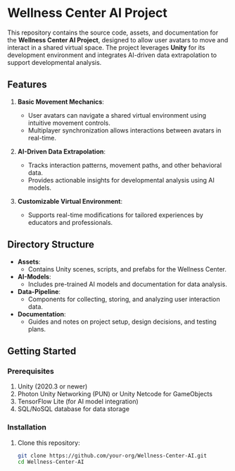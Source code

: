 # Wellness Center AI Project

This repository contains the source code, assets, and documentation for the **Wellness Center AI Project**, designed to allow user avatars to move and interact in a shared virtual space. The project leverages **Unity** for its development environment and integrates AI-driven data extrapolation to support developmental analysis.

## Features

1. **Basic Movement Mechanics**:
   - User avatars can navigate a shared virtual environment using intuitive movement controls.
   - Multiplayer synchronization allows interactions between avatars in real-time.

2. **AI-Driven Data Extrapolation**:
   - Tracks interaction patterns, movement paths, and other behavioral data.
   - Provides actionable insights for developmental analysis using AI models.

3. **Customizable Virtual Environment**:
   - Supports real-time modifications for tailored experiences by educators and professionals.

## Directory Structure

- **Assets**:
  - Contains Unity scenes, scripts, and prefabs for the Wellness Center.
- **AI-Models**:
  - Includes pre-trained AI models and documentation for data analysis.
- **Data-Pipeline**:
  - Components for collecting, storing, and analyzing user interaction data.
- **Documentation**:
  - Guides and notes on project setup, design decisions, and testing plans.

## Getting Started

### Prerequisites
1. Unity (2020.3 or newer)
2. Photon Unity Networking (PUN) or Unity Netcode for GameObjects
3. TensorFlow Lite (for AI model integration)
4. SQL/NoSQL database for data storage

### Installation
1. Clone this repository:
   ```bash
   git clone https://github.com/your-org/Wellness-Center-AI.git
   cd Wellness-Center-AI


